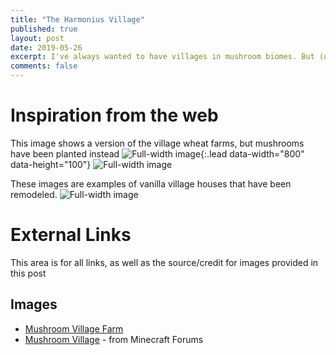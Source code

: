 ```yaml
---
title: "The Harmonius Village"
published: true
layout: post
date: 2019-05-26
excerpt: I've always wanted to have villages in mushroom biomes. But (unless mods are involved) they still haven't been added. So I thought, why not create my own one? It will get me emeralds and other good loot from trading (including XP), and be a fun project to work on that will fill up more of the island.
comments: false
---
```


# Inspiration from the web
This image shows a version of the village wheat farms, but mushrooms have been planted instead
![Full-width image](https://pbs.twimg.com/media/D7dqYBjV4AE5wcb.jpg){:.lead data-width="800" data-height="100"}
![Full-width image](https://i772.photobucket.com/albums/yy5/1bbrown/2012-09-05_052703.png)

These images are examples of vanilla village houses that have been remodeled.
![Full-width image](https://i.pinimg.com/736x/7d/2c/14/7d2c142644e52102e87d9620b8237a1a--minecraft-village-houses-minecraft-remodel-village.jpg)






# External Links
This area is for all links, as well as the source/credit for images provided in this post
## Images
* [Mushroom Village Farm](https://i772.photobucket.com/albums/yy5/1bbrown/2012-09-05_052736.png)
* [Mushroom Village](https://i772.photobucket.com/albums/yy5/1bbrown/2012-09-05_052703.png) - from Minecraft Forums
